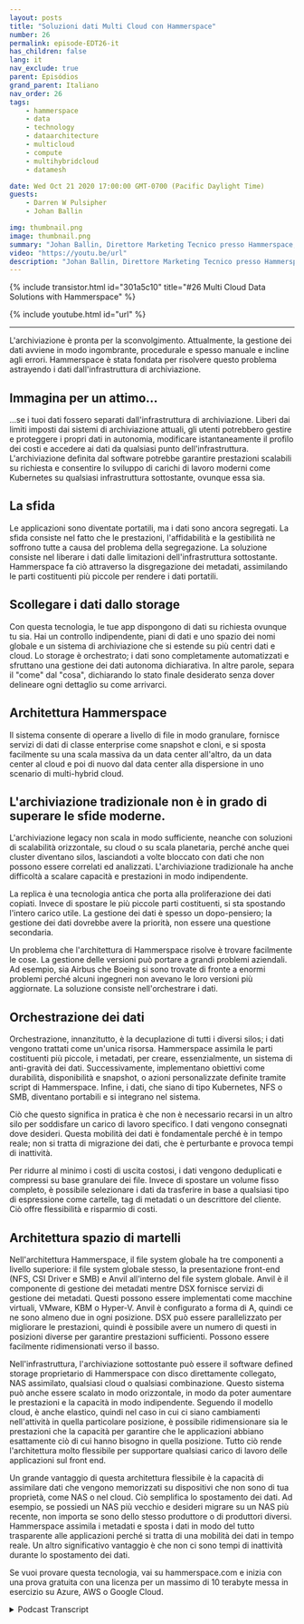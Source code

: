 ```yaml
---
layout: posts
title: "Soluzioni dati Multi Cloud con Hammerspace"
number: 26
permalink: episode-EDT26-it
has_children: false
lang: it
nav_exclude: true
parent: Episódios
grand_parent: Italiano
nav_order: 26
tags:
    - hammerspace
    - data
    - technology
    - dataarchitecture
    - multicloud
    - compute
    - multihybridcloud
    - datamesh

date: Wed Oct 21 2020 17:00:00 GMT-0700 (Pacific Daylight Time)
guests:
    - Darren W Pulsipher
    - Johan Ballin

img: thumbnail.png
image: thumbnail.png
summary: "Johan Ballin, Direttore Marketing Tecnico presso Hammerspace, e Darren Pulsipher, Solution Architect Capo, Settore Pubblico, presso Intel, discutono della tecnologia di cloud ibrido di Hammerspace che libera i dati dall'infrastruttura di archiviazione, fornendo portabilità e prestazioni dei dati."
video: "https://youtu.be/url"
description: "Johan Ballin, Direttore Marketing Tecnico presso Hammerspace, e Darren Pulsipher, Solution Architect Capo, Settore Pubblico, presso Intel, discutono della tecnologia di cloud ibrido di Hammerspace che libera i dati dall'infrastruttura di archiviazione, fornendo portabilità e prestazioni dei dati."
---
```


<div>
{% include transistor.html id="301a5c10" title="#26 Multi Cloud Data Solutions with Hammerspace" %}

{% include youtube.html id="url" %}
</div>

---

L'archiviazione è pronta per la sconvolgimento. Attualmente, la gestione dei dati avviene in modo ingombrante, procedurale e spesso manuale e incline agli errori. Hammerspace è stata fondata per risolvere questo problema astrayendo i dati dall'infrastruttura di archiviazione.

## Immagina per un attimo...

...se i tuoi dati fossero separati dall'infrastruttura di archiviazione. Liberi dai limiti imposti dai sistemi di archiviazione attuali, gli utenti potrebbero gestire e proteggere i propri dati in autonomia, modificare istantaneamente il profilo dei costi e accedere ai dati da qualsiasi punto dell'infrastruttura. L'archiviazione definita dal software potrebbe garantire prestazioni scalabili su richiesta e consentire lo sviluppo di carichi di lavoro moderni come Kubernetes su qualsiasi infrastruttura sottostante, ovunque essa sia.

## La sfida

Le applicazioni sono diventate portatili, ma i dati sono ancora segregati. La sfida consiste nel fatto che le prestazioni, l'affidabilità e la gestibilità ne soffrono tutte a causa del problema della segregazione. La soluzione consiste nel liberare i dati dalle limitazioni dell'infrastruttura sottostante. Hammerspace fa ciò attraverso la disgregazione dei metadati, assimilando le parti costituenti più piccole per rendere i dati portatili.

## Scollegare i dati dallo storage

Con questa tecnologia, le tue app dispongono di dati su richiesta ovunque tu sia. Hai un controllo indipendente, piani di dati e uno spazio dei nomi globale e un sistema di archiviazione che si estende su più centri dati e cloud. Lo storage è orchestrato; i dati sono completamente automatizzati e sfruttano una gestione dei dati autonoma dichiarativa. In altre parole, separa il "come" dal "cosa", dichiarando lo stato finale desiderato senza dover delineare ogni dettaglio su come arrivarci.

## Architettura Hammerspace

Il sistema consente di operare a livello di file in modo granulare, fornisce servizi di dati di classe enterprise come snapshot e cloni, e si sposta facilmente su una scala massiva da un data center all'altro, da un data center al cloud e poi di nuovo dal data center alla dispersione in uno scenario di multi-hybrid cloud.

## L'archiviazione tradizionale non è in grado di superare le sfide moderne.

L'archiviazione legacy non scala in modo sufficiente, neanche con soluzioni di scalabilità orizzontale, su cloud o su scala planetaria, perché anche quei cluster diventano silos, lasciandoti a volte bloccato con dati che non possono essere correlati ed analizzati. L'archiviazione tradizionale ha anche difficoltà a scalare capacità e prestazioni in modo indipendente.

La replica è una tecnologia antica che porta alla proliferazione dei dati copiati. Invece di spostare le più piccole parti costituenti, si sta spostando l'intero carico utile. La gestione dei dati è spesso un dopo-pensiero; la gestione dei dati dovrebbe avere la priorità, non essere una questione secondaria.

Un problema che l'architettura di Hammerspace risolve è trovare facilmente le cose. La gestione delle versioni può portare a grandi problemi aziendali. Ad esempio, sia Airbus che Boeing si sono trovate di fronte a enormi problemi perché alcuni ingegneri non avevano le loro versioni più aggiornate. La soluzione consiste nell'orchestrare i dati.

## Orchestrazione dei dati

Orchestrazione, innanzitutto, è la decuplazione di tutti i diversi silos; i dati vengono trattati come un'unica risorsa. Hammerspace assimila le parti costituenti più piccole, i metadati, per creare, essenzialmente, un sistema di anti-gravità dei dati. Successivamente, implementano obiettivi come durabilità, disponibilità e snapshot, o azioni personalizzate definite tramite script di Hammerspace. Infine, i dati, che siano di tipo Kubernetes, NFS o SMB, diventano portabili e si integrano nel sistema.

Ciò che questo significa in pratica è che non è necessario recarsi in un altro silo per soddisfare un carico di lavoro specifico. I dati vengono consegnati dove desideri. Questa mobilità dei dati è fondamentale perché è in tempo reale; non si tratta di migrazione dei dati, che è perturbante e provoca tempi di inattività.

Per ridurre al minimo i costi di uscita costosi, i dati vengono deduplicati e compressi su base granulare dei file. Invece di spostare un volume fisso completo, è possibile selezionare i dati da trasferire in base a qualsiasi tipo di espressione come cartelle, tag di metadati o un descrittore del cliente. Ciò offre flessibilità e risparmio di costi.

## Architettura spazio di martelli

Nell'architettura Hammerspace, il file system globale ha tre componenti a livello superiore: il file system globale stesso, la presentazione front-end (NFS, CSI Driver e SMB) e Anvil all'interno del file system globale. Anvil è il componente di gestione dei metadati mentre DSX fornisce servizi di gestione dei metadati. Questi possono essere implementati come macchine virtuali, VMware, KBM o Hyper-V. Anvil è configurato a forma di A, quindi ce ne sono almeno due in ogni posizione. DSX può essere parallelizzato per migliorare le prestazioni, quindi è possibile avere un numero di questi in posizioni diverse per garantire prestazioni sufficienti. Possono essere facilmente ridimensionati verso il basso.

Nell'infrastruttura, l'archiviazione sottostante può essere il software defined storage proprietario di Hammerspace con disco direttamente collegato, NAS assimilato, qualsiasi cloud o qualsiasi combinazione. Questo sistema può anche essere scalato in modo orizzontale, in modo da poter aumentare le prestazioni e la capacità in modo indipendente. Seguendo il modello cloud, è anche elastico, quindi nel caso in cui ci siano cambiamenti nell'attività in quella particolare posizione, è possibile ridimensionare sia le prestazioni che la capacità per garantire che le applicazioni abbiano esattamente ciò di cui hanno bisogno in quella posizione. Tutto ciò rende l'architettura molto flessibile per supportare qualsiasi carico di lavoro delle applicazioni sul front end.

Un grande vantaggio di questa architettura flessibile è la capacità di assimilare dati che vengono memorizzati su dispositivi che non sono di tua proprietà, come NAS o nel cloud. Ciò semplifica lo spostamento dei dati. Ad esempio, se possiedi un NAS più vecchio e desideri migrare su un NAS più recente, non importa se sono dello stesso produttore o di produttori diversi. Hammerspace assimila i metadati e sposta i dati in modo del tutto trasparente alle applicazioni perché si tratta di una mobilità dei dati in tempo reale. Un altro significativo vantaggio è che non ci sono tempi di inattività durante lo spostamento dei dati.

Se vuoi provare questa tecnologia, vai su hammerspace.com e inizia con una prova gratuita con una licenza per un massimo di 10 terabyte messa in esercizio su Azure, AWS o Google Cloud.



<details>
<summary> Podcast Transcript </summary>

<p></p>

</details>
